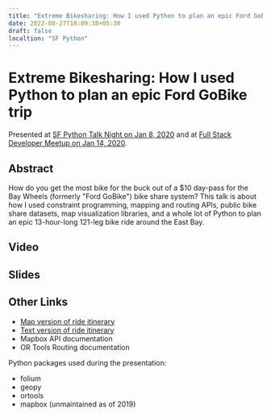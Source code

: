 ```yaml
---
title: "Extreme Bikesharing: How I used Python to plan an epic Ford GoBike trip"
date: 2022-08-27T18:09:38+05:30
draft: false
localtion: "SF Python"
---
```


Extreme Bikesharing: How I used Python to plan an epic Ford GoBike trip
=======================================================================


Presented at [SF Python Talk Night on Jan 8, 2020](https://www.meetup.com/sfpython/events/xkwxvqybccblb/) and at [Full Stack Developer Meetup on Jan 14, 2020](https://www.meetup.com/Full-Stack-Development-Meetup-Group/events/267022346/).


Abstract
--------


How do you get the most bike for the buck out of a $10 day-pass for the Bay Wheels (formerly "Ford GoBike") bike share system? This talk is about how I used constraint programming, mapping and routing APIs, public bike share datasets, map visualization libraries, and a whole lot of Python to plan an epic 13-hour-long 121-leg bike ride around the East Bay.


Video
-----



Slides
------





Other Links
-----------


* [Map version of ride itinerary](https://jonemo.github.io/fordgobikesunday/)
* [Text version of ride itinerary](https://jonemo.github.io/fordgobikesunday/itinerary.html)
* Mapbox API documentation
* OR Tools Routing documentation


Python packages used during the presentation:


* folium
* geopy
* ortools
* mapbox (unmaintained as of 2019)


